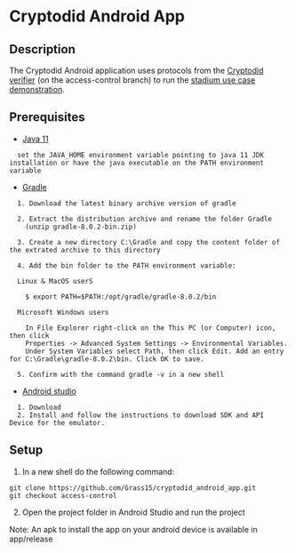 # Cryptodid Android App
## Description
The Cryptodid Android application uses protocols from the [Cryptodid verifier](https://github.com/Grass15/cryptodid_verifier.git) (on the access-control branch) to run the [stadium use case demonstration](https://github.com/JoshuaAziake/stadium_app.git).
  
## Prerequisites

- [Java 11](https://www.oracle.com/ca-en/java/technologies/javase/jdk11-archive-downloads.html)
```terminal
  set the JAVA_HOME environment variable pointing to java 11 JDK installation or have the java executable on the PATH environment variable
  ```

- [Gradle](https://gradle.org/install/#manually)
```terminal
  1. Download the latest binary archive version of gradle 
  
  2. Extract the distribution archive and rename the folder Gradle
    (unzip gradle-8.0.2-bin.zip)
  
  3. Create a new directory C:\Gradle and copy the content folder of the extrated archive to this directory
  
  4. Add the bin folder to the PATH environment variable:
      
  Linux & MacOS userS
      
    $ export PATH=$PATH:/opt/gradle/gradle-8.0.2/bin

  Microsoft Windows users
      
    In File Explorer right-click on the This PC (or Computer) icon, then click 
    Properties -> Advanced System Settings -> Environmental Variables.
    Under System Variables select Path, then click Edit. Add an entry for C:\Gradle\gradle-8.0.2\bin. Click OK to save.

  5. Confirm with the command gradle -v in a new shell
  ```
    
- [Android studio](https://developer.android.com/studio)
```terminal
  1. Download
  2. Install and follow the instructions to download SDK and API Device for the emulator.
  ```
    
## Setup
  
  1. In a new shell do the following command:
  ``` terminal
  git clone https://github.com/Grass15/cryptodid_android_app.git
  git checkout access-control
  ```
  2. Open the project folder in Android Studio and run the project

Note: An apk to install the app on your android device is available in app/release
  
